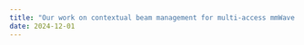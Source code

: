 ```yaml
---
title: "Our work on contextual beam management for multi-access mmWave is accepted to IEEE Journal on Selected Areas in Communications (**JSAC**) (**IF 17.2**)."
date: 2024-12-01
---
```

